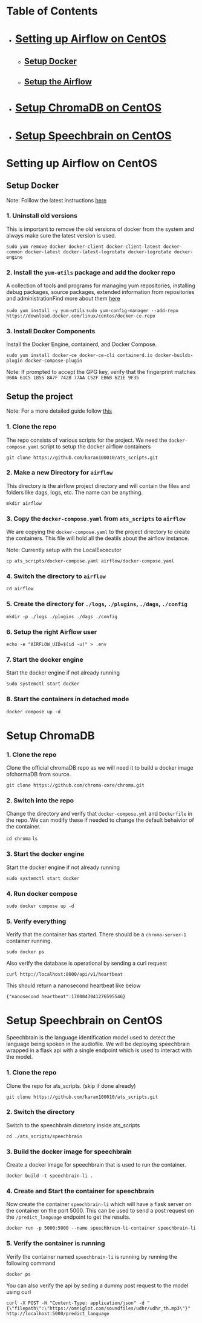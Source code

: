 # Table of Contents

- # [Setting up Airflow on CentOS](#setup-airflow-on-centos)

  - ## [Setup Docker](#setup-docker)
  - ## [Setup the Airflow](#setup-the-project)

- # [Setup ChromaDB on CentOS](#setup-chromadb)
- # [Setup Speechbrain on CentOS](#speechbrain)

<a name="#setup-airflow-on-centos"> </a>

# Setting up Airflow on CentOS

<a name="#setup-docker"></a>

## Setup Docker

Note: Folllow the latest instructions [here](https://docs.docker.com/engine/install/centos/)

### 1. Uninstall old versions

This is important to remove the old versions of docker from the system and always make sure the latest version is used.

`sudo yum remove docker docker-client docker-client-latest docker-common docker-latest docker-latest-logrotate docker-logrotate docker-engine`

### 2. Install the `yum-utils` package and add the docker repo

A collection of tools and programs for managing yum repositories, installing debug packages, source packages, extended information from repositories and administrationFind more about them [here](https://man7.org/linux/man-pages/man1/yum-utils.1.html)

`sudo yum install -y yum-utils`
`sudo yum-config-manager --add-repo https://download.docker.com/linux/centos/docker-ce.repo`

### 3. Install Docker Components

Install the Docker Engine, containerd, and Docker Compose.

`sudo yum install docker-ce docker-ce-cli containerd.io docker-buildx-plugin docker-compose-plugin`

Note: If prompted to accept the GPG key, verify that the fingerprint matches `060A 61C5 1B55 8A7F 742B 77AA C52F EB6B 621E 9F35`

<a name="#setup-the-project"> </a>

## Setup the project

Note: For a more detailed guide follow [this](https://airflow.apache.org/docs/apache-airflow/stable/howto/docker-compose/index.html)

### 1. Clone the repo

The repo consists of various scripts for the project. We need the `docker-compose.yaml` script to setup the docker airflow containers

`git clone https://github.com/karan100010/ats_scripts.git`

### 2. Make a new Directory for `airflow`

This directory is the airflow project directory and will contain the files and folders like dags, logs, etc. The name can be anything.

`mkdir airflow`

### 3. Copy the `docker-compose.yaml` from `ats_scripts` to `airflow`

We are copying the `docker-compose.yaml` to the project directory to create the containers. This file will hold all the deatils about the airflow instance.

Note: Currently setup with the LocalExcecutor

`cp ats_scripts/docker-compose.yaml airflow/docker-compose.yaml`

### 4. Switch the directory to `airflow`

`cd airflow`

### 5. Create the directory for `./logs`, `./plugins`, `./dags`, `./config`

`mkdir -p ./logs ./plugins ./dags ./config`

### 6. Setup the right Airflow user

`echo -e "AIRFLOW_UID=$(id -u)" > .env`

### 7. Start the docker engine

Start the docker engine if not already running

`sudo systemctl start docker`

### 8. Start the containers in detached mode

`docker compose up -d`

<a name="#setup-chromadb"></a>

# Setup ChromaDB

### 1. Clone the repo

Clone the official chromaDB repo as we will need it to build a docker image ofchormaDB from source.

`git clone https://github.com/chroma-core/chroma.git`

### 2. Switch into the repo

Change the directory and verify that `docker-compose.yml` and `Dockerfile` in the repo. We can modify these if needed to change the default behaivior of the container.

`cd chroma`
`ls`

### 3. Start the docker engine

Start the docker engine if not already running

`sudo systemctl start docker`

### 4. Run docker compose

`sudo docker compose up -d`

### 5. Verify everything

Verify that the container has started. There should be a `chroma-server-1` container running.

`sudo docker ps`

Also verify the database is operational by sending a curl request

`curl http://localhost:8000/api/v1/heartbeat`

This should return a nanosecond heartbeat like below

`{"nanosecond heartbeat":1700043941276595546}`

<a name="#speechbrain"> </a>

# Setup Speechbrain on CentOS

Speechbrain is the language identification model used to detect the language being spoken in the audiofile. We will be deploying speechbrain wrapped in a flask api with a single endpoint which is used to interact with the model.

### 1. Clone the repo

Clone the repo for ats_scripts. (skip if done already)

`git clone https://github.com/karan100010/ats_scripts.git`

### 2. Switch the directory

Switch to the speechbrain dicretory inside ats_scripts

`cd ./ats_scripts/speechbrain`

### 3. Build the docker image for speechbrain

Create a docker image for speechbrain that is used to run the container.

`docker build -t speechbrain-li .`

### 4. Create and Start the container for speechbrain

Now create the container `speechbrain-li` which will have a flask server on the container on the port 5000. This can be used to send a post request on the `/predict_language` endpoint to get the results.

`docker run -p 5000:5000 --name speechbrain-li-container speechbrain-li`

### 5. Verify the container is running

Verify the container named `speechbrain-li` is running by running the following command

`docker ps`

You can also verify the api by seding a dummy post request to the model using curl

`curl -X POST -H "Content-Type: application/json" -d "{\"filepath\":\"https://omniglot.com/soundfiles/udhr/udhr_th.mp3\"}" http://localhost:5000/predict_language`
